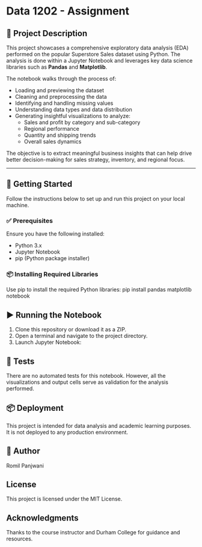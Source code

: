 # Data 1202 - Assignment 

## 📌 Project Description

This project showcases a comprehensive exploratory data analysis (EDA) performed on the popular Superstore Sales dataset using Python. The analysis is done within a Jupyter Notebook and leverages key data science libraries such as **Pandas** and **Matplotlib**.

The notebook walks through the process of:
- Loading and previewing the dataset
- Cleaning and preprocessing the data
- Identifying and handling missing values
- Understanding data types and data distribution
- Generating insightful visualizations to analyze:
  - Sales and profit by category and sub-category
  - Regional performance
  - Quantity and shipping trends
  - Overall sales dynamics

The objective is to extract meaningful business insights that can help drive better decision-making for sales strategy, inventory, and regional focus.

---

## 🚀 Getting Started

Follow the instructions below to set up and run this project on your local machine.


### ✅ Prerequisites

Ensure you have the following installed:
- Python 3.x
- Jupyter Notebook
- pip (Python package installer)

### 📦 Installing Required Libraries

Use pip to install the required Python libraries:
pip install pandas matplotlib notebook

## ▶️ Running the Notebook
1. Clone this repository or download it as a ZIP.
2. Open a terminal and navigate to the project directory.
3. Launch Jupyter Notebook:


## 🧪 Tests
There are no automated tests for this notebook. However, all the visualizations and output cells serve as validation for the analysis performed.

## 📦 Deployment
This project is intended for data analysis and academic learning purposes. It is not deployed to any production environment.

## 👤 Author
Romil Panjwani


## License
This project is licensed under the MIT License.

## Acknowledgments
Thanks to the course instructor and Durham College for guidance and resources.


